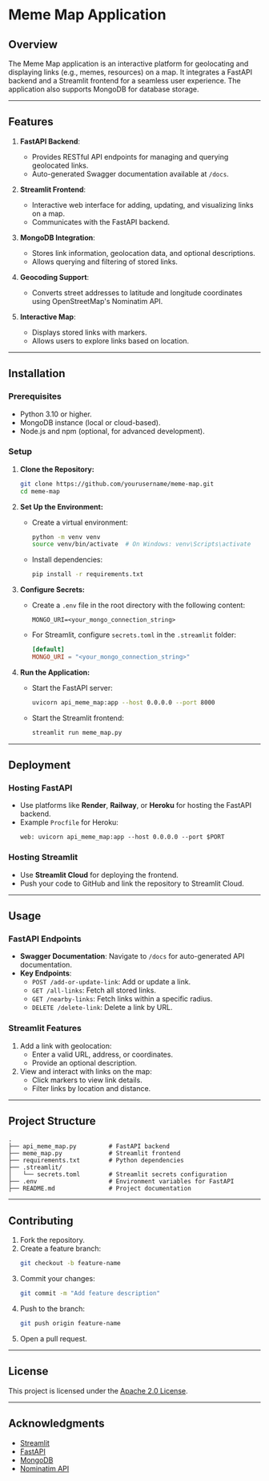 # Meme Map Application

## Overview
The Meme Map application is an interactive platform for geolocating and displaying links (e.g., memes, resources) on a map. It integrates a FastAPI backend and a Streamlit frontend for a seamless user experience. The application also supports MongoDB for database storage.

---

## Features
1. **FastAPI Backend**:
   - Provides RESTful API endpoints for managing and querying geolocated links.
   - Auto-generated Swagger documentation available at `/docs`.

2. **Streamlit Frontend**:
   - Interactive web interface for adding, updating, and visualizing links on a map.
   - Communicates with the FastAPI backend.

3. **MongoDB Integration**:
   - Stores link information, geolocation data, and optional descriptions.
   - Allows querying and filtering of stored links.

4. **Geocoding Support**:
   - Converts street addresses to latitude and longitude coordinates using OpenStreetMap's Nominatim API.

5. **Interactive Map**:
   - Displays stored links with markers.
   - Allows users to explore links based on location.

---

## Installation

### Prerequisites
- Python 3.10 or higher.
- MongoDB instance (local or cloud-based).
- Node.js and npm (optional, for advanced development).

### Setup
1. **Clone the Repository:**
   ```bash
   git clone https://github.com/yourusername/meme-map.git
   cd meme-map
   ```

2. **Set Up the Environment:**
   - Create a virtual environment:
     ```bash
     python -m venv venv
     source venv/bin/activate  # On Windows: venv\Scripts\activate
     ```
   - Install dependencies:
     ```bash
     pip install -r requirements.txt
     ```

3. **Configure Secrets:**
   - Create a `.env` file in the root directory with the following content:
     ```env
     MONGO_URI=<your_mongo_connection_string>
     ```
   - For Streamlit, configure `secrets.toml` in the `.streamlit` folder:
     ```toml
     [default]
     MONGO_URI = "<your_mongo_connection_string>"
     ```

4. **Run the Application:**
   - Start the FastAPI server:
     ```bash
     uvicorn api_meme_map:app --host 0.0.0.0 --port 8000
     ```
   - Start the Streamlit frontend:
     ```bash
     streamlit run meme_map.py
     ```

---

## Deployment

### Hosting FastAPI
- Use platforms like **Render**, **Railway**, or **Heroku** for hosting the FastAPI backend.
- Example `Procfile` for Heroku:
  ```
  web: uvicorn api_meme_map:app --host 0.0.0.0 --port $PORT
  ```

### Hosting Streamlit
- Use **Streamlit Cloud** for deploying the frontend.
- Push your code to GitHub and link the repository to Streamlit Cloud.

---

## Usage

### FastAPI Endpoints
- **Swagger Documentation**: Navigate to `/docs` for auto-generated API documentation.
- **Key Endpoints**:
  - `POST /add-or-update-link`: Add or update a link.
  - `GET /all-links`: Fetch all stored links.
  - `GET /nearby-links`: Fetch links within a specific radius.
  - `DELETE /delete-link`: Delete a link by URL.

### Streamlit Features
1. Add a link with geolocation:
   - Enter a valid URL, address, or coordinates.
   - Provide an optional description.
2. View and interact with links on the map:
   - Click markers to view link details.
   - Filter links by location and distance.

---

## Project Structure
```
.
├── api_meme_map.py         # FastAPI backend
├── meme_map.py             # Streamlit frontend
├── requirements.txt        # Python dependencies
├── .streamlit/
│   └── secrets.toml        # Streamlit secrets configuration
├── .env                    # Environment variables for FastAPI
├── README.md               # Project documentation
```

---

## Contributing
1. Fork the repository.
2. Create a feature branch:
   ```bash
   git checkout -b feature-name
   ```
3. Commit your changes:
   ```bash
   git commit -m "Add feature description"
   ```
4. Push to the branch:
   ```bash
   git push origin feature-name
   ```
5. Open a pull request.

---

## License
This project is licensed under the [Apache 2.0 License](LICENSE).

---

## Acknowledgments
- [Streamlit](https://streamlit.io/)
- [FastAPI](https://fastapi.tiangolo.com/)
- [MongoDB](https://www.mongodb.com/)
- [Nominatim API](https://nominatim.openstreetmap.org/)

